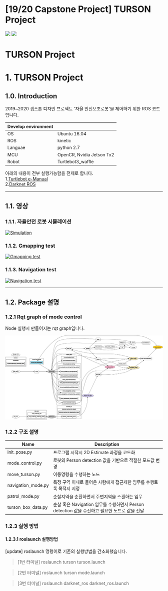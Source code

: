 # [19/20 Capstone Project] TURSON Project


<img src= https://img.shields.io/badge/build-passing-green > <img src= https://img.shields.io/badge/language-python-blue >  

TURSON Project
=====================

# 1. TURSON Project

## 1.0. Introduction
2019~2020 캡스톤 디자인 프로젝트 '자율 안전보조로봇'을 제어하기 위한 ROS 코드입니다.

|Develop environment||
|------|------|
|OS|Ubuntu 16.04|
|ROS|kinetic|
|Languae|python 2.7|
|MCU|OpenCR, Nvidia Jetson Tx2|
|Robot|Turtlebot3_waffle|

아래의 내용이 전부 실행가능함을 전제로 합니다.  
1.[Turtlebot e-Manual](http://emanual.robotis.com/docs/en/platform/turtlebot3/overview/)    
2.[Darknet ROS](https://github.com/ingjae/darknet_ros_jetson_tx2)

---
## 1.1. 영상 
### 1.1.1. 자율안전 로봇 시뮬레이션
[![Simulation](https://img.youtube.com/vi/9e2xosJy2Ts/0.jpg)](https://www.youtube.com/watch?v=9e2xosJy2Ts)
### 1.1.2. Gmapping test
[![Gmapping test](https://img.youtube.com/vi/Ke1WHCdHJag/0.jpg)](https://www.youtube.com/watch?v=Ke1WHCdHJag) 
### 1.1.3. Navigation test
[![Navigation test](https://img.youtube.com/vi/6AQ4OooEAmc/0.jpg)](https://www.youtube.com/watch?v=6AQ4OooEAmc) 

- - -
## 1.2. Package 설명
### 1.2.1 Rqt graph of mode control
Node 실행시 만들어지는 rqt graph입니다.

![Rqt_graph](./image/rosgraph_color.png)

### 1.2.2 구조 설명

|Name | Description|
|------|------|
|init_pose.py|프로그램 시작시 2D Estimate 과정을 코드화|
|mode_control.py|로봇의 Person detection 값을 기반으로 적절한 모드값 변경|
|move_turson.py|이동명령을 수행하는 노드|
|navigation_mode.py|특정 구역 이내로 들어온 사람에게 접근제한 임무를 수행토록 목적지 지정|
|patrol_mode.py|순찰지역을 순환하면서 주변지역을 스캔하는 임무|
|turson_box_data.py|순찰 혹은 Navigation 임무를 수행하면서 Person detection 값을 수신하고 필요한 노드로 값을 전달|




### 1.2.3 실행 방법
#### 1.2.3.1 roslaunch 실행방법
[update] roslaunch 명령어로 기존의 실행방법을 간소화했습니다.
>[1번 터미널] roslaunch turson turson.launch  

>[2번 터미널] roslaunch turson mode.launch  

>[3번 터미널] roslaunch darknet_ros darknet_ros.launch

